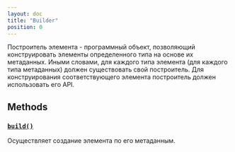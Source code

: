 ```yaml
---
layout: doc
title: "Builder"
position: 0
---
```


Построитель элемента - программный объект, позволяющий конструировать элементы определенного типа на
основе их метаданных. Иными словами, для каждого типа элемента (для каждого типа метаданных) должен
существовать свой построитель. Для конструирования соответствующего элемента построитель должен
использовать его API.

## Methods

### [`build()`](#)

Осуществляет создание элемента по его метаданным.
